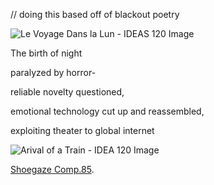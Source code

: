 // doing this based off of blackout poetry

![Le Voyage Dans la Lun - IDEAS 120 Image](https://github.com/user-attachments/assets/81fa9d0e-ebac-4f88-9f8e-776497caf193)

The birth of night

paralyzed by horror-

reliable novelty questioned,

emotional technology cut up and reassembled,

exploiting theater to global internet

![Arival of a Train - IDEA 120 Image](https://github.com/user-attachments/assets/f5708e72-6b07-424f-9886-e97455ba292f)

[Shoegaze Comp.85](phttps://youtu.be/G-SgcX5WS6o?feature=shared).

